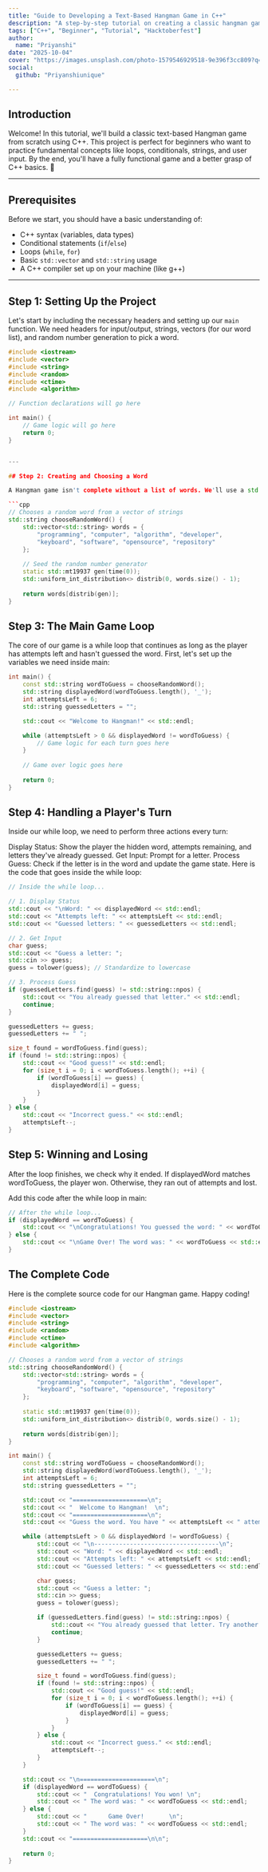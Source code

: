 ```yaml
---
title: "Guide to Developing a Text-Based Hangman Game in C++"
description: "A step-by-step tutorial on creating a classic hangman game, covering word list management, user input, and game loop logic using C++."
tags: ["C++", "Beginner", "Tutorial", "Hacktoberfest"]
author:
  name: "Priyanshi"
date: "2025-10-04"
cover: "https://images.unsplash.com/photo-1579546929518-9e396f3cc809?q=80&w=1000"
social:
  github: "Priyanshiunique"

---
```


## Introduction

Welcome! In this tutorial, we'll build a classic text-based Hangman game from scratch using C++. This project is perfect for beginners who want to practice fundamental concepts like loops, conditionals, strings, and user input. By the end, you'll have a fully functional game and a better grasp of C++ basics. 🚀


---

## Prerequisites

Before we start, you should have a basic understanding of:
* C++ syntax (variables, data types)
* Conditional statements (`if`/`else`)
* Loops (`while`, `for`)
* Basic `std::vector` and `std::string` usage
* A C++ compiler set up on your machine (like g++)

---

## Step 1: Setting Up the Project

Let's start by including the necessary headers and setting up our `main` function. We need headers for input/output, strings, vectors (for our word list), and random number generation to pick a word.

```cpp
#include <iostream>
#include <vector>
#include <string>
#include <random>
#include <ctime>
#include <algorithm>

// Function declarations will go here

int main() {
    // Game logic will go here
    return 0;
}


---

## Step 2: Creating and Choosing a Word

A Hangman game isn't complete without a list of words. We'll use a std::vector<std::string> to store them and write a function to select one randomly.

```cpp
// Chooses a random word from a vector of strings
std::string chooseRandomWord() {
    std::vector<std::string> words = {
        "programming", "computer", "algorithm", "developer",
        "keyboard", "software", "opensource", "repository"
    };
    
    // Seed the random number generator
    static std::mt19937 gen(time(0));
    std::uniform_int_distribution<> distrib(0, words.size() - 1);
    
    return words[distrib(gen)];
}


```
## Step 3: The Main Game Loop

The core of our game is a while loop that continues as long as the player has attempts left and hasn't guessed the word. First, let's set up the variables we need inside main:

```cpp
int main() {
    const std::string wordToGuess = chooseRandomWord();
    std::string displayedWord(wordToGuess.length(), '_');
    int attemptsLeft = 6;
    std::string guessedLetters = "";

    std::cout << "Welcome to Hangman!" << std::endl;

    while (attemptsLeft > 0 && displayedWord != wordToGuess) {
        // Game logic for each turn goes here
    }
    
    // Game over logic goes here
    
    return 0;
}


```

## Step 4: Handling a Player's Turn

Inside our while loop, we need to perform three actions every turn:

Display Status: Show the player the hidden word, attempts remaining, and letters they've already guessed.
Get Input: Prompt for a letter.
Process Guess: Check if the letter is in the word and update the game state.
Here is the code that goes inside the while loop:

```cpp
// Inside the while loop...

// 1. Display Status
std::cout << "\nWord: " << displayedWord << std::endl;
std::cout << "Attempts left: " << attemptsLeft << std::endl;
std::cout << "Guessed letters: " << guessedLetters << std::endl;

// 2. Get Input
char guess;
std::cout << "Guess a letter: ";
std::cin >> guess;
guess = tolower(guess); // Standardize to lowercase

// 3. Process Guess
if (guessedLetters.find(guess) != std::string::npos) {
    std::cout << "You already guessed that letter." << std::endl;
    continue;
}

guessedLetters += guess;
guessedLetters += " ";

size_t found = wordToGuess.find(guess);
if (found != std::string::npos) {
    std::cout << "Good guess!" << std::endl;
    for (size_t i = 0; i < wordToGuess.length(); ++i) {
        if (wordToGuess[i] == guess) {
            displayedWord[i] = guess;
        }
    }
} else {
    std::cout << "Incorrect guess." << std::endl;
    attemptsLeft--;
}


```
## Step 5: Winning and Losing

After the loop finishes, we check why it ended. If displayedWord matches wordToGuess, the player won. Otherwise, they ran out of attempts and lost.

Add this code after the while loop in main:

```cpp
// After the while loop...
if (displayedWord == wordToGuess) {
    std::cout << "\nCongratulations! You guessed the word: " << wordToGuess << std::endl;
} else {
    std::cout << "\nGame Over! The word was: " << wordToGuess << std::endl;
}


```
## The Complete Code

Here is the complete source code for our Hangman game. Happy coding!

```cpp
#include <iostream>
#include <vector>
#include <string>
#include <random>
#include <ctime>
#include <algorithm>

// Chooses a random word from a vector of strings
std::string chooseRandomWord() {
    std::vector<std::string> words = {
        "programming", "computer", "algorithm", "developer",
        "keyboard", "software", "opensource", "repository"
    };
    
    static std::mt19937 gen(time(0));
    std::uniform_int_distribution<> distrib(0, words.size() - 1);
    
    return words[distrib(gen)];
}

int main() {
    const std::string wordToGuess = chooseRandomWord();
    std::string displayedWord(wordToGuess.length(), '_');
    int attemptsLeft = 6;
    std::string guessedLetters = "";

    std::cout << "=====================\n";
    std::cout << "  Welcome to Hangman!  \n";
    std::cout << "=====================\n";
    std::cout << "Guess the word. You have " << attemptsLeft << " attempts.\n";

    while (attemptsLeft > 0 && displayedWord != wordToGuess) {
        std::cout << "\n-----------------------------------\n";
        std::cout << "Word: " << displayedWord << std::endl;
        std::cout << "Attempts left: " << attemptsLeft << std::endl;
        std::cout << "Guessed letters: " << guessedLetters << std::endl;

        char guess;
        std::cout << "Guess a letter: ";
        std::cin >> guess;
        guess = tolower(guess);

        if (guessedLetters.find(guess) != std::string::npos) {
            std::cout << "You already guessed that letter. Try another." << std::endl;
            continue;
        }

        guessedLetters += guess;
        guessedLetters += " ";

        size_t found = wordToGuess.find(guess);
        if (found != std::string::npos) {
            std::cout << "Good guess!" << std::endl;
            for (size_t i = 0; i < wordToGuess.length(); ++i) {
                if (wordToGuess[i] == guess) {
                    displayedWord[i] = guess;
                }
            }
        } else {
            std::cout << "Incorrect guess." << std::endl;
            attemptsLeft--;
        }
    }

    std::cout << "\n=====================\n";
    if (displayedWord == wordToGuess) {
        std::cout << "  Congratulations! You won! \n";
        std::cout << " The word was: " << wordToGuess << std::endl;
    } else {
        std::cout << "      Game Over!       \n";
        std::cout << " The word was: " << wordToGuess << std::endl;
    }
    std::cout << "=====================\n\n";
    
    return 0;
}

```


